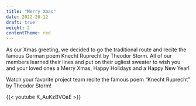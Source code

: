 ```yaml
---
title: "Merry Xmas"
date: 2022-20-12
draft: true
weight: 2
contentTheme: red
---
```


As our Xmas greeting, we decided to go the traditional route and recite the famous German poem Knecht Ruprecht by Theodor Storm. All of our members learned their lines and put on their ugliest sweater to wish you and your loved ones a Merry Xmas, Happy Holidays and a Happy New Year!

Watch your favorite project team recite the famous poem “Knecht Ruprecht” by Theodor Storm!

{{< youtube K_AuKzBVOaE >}}
